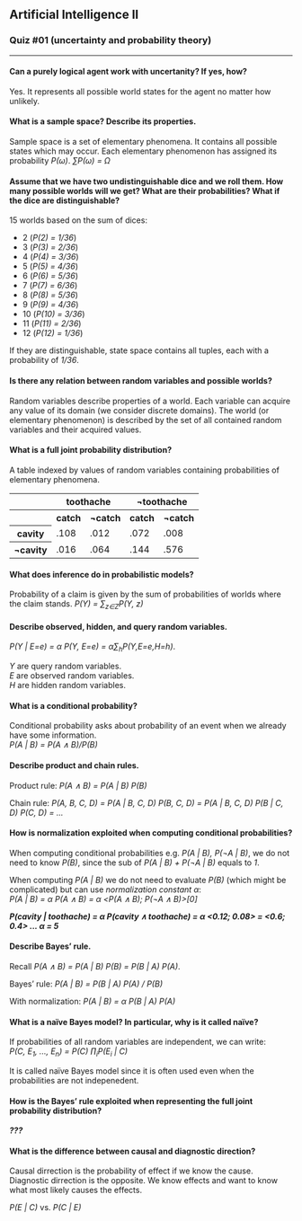 ## Artificial Intelligence II
### Quiz &num;01 (uncertainty and probability theory)
___
#### Can a purely logical agent work with uncertanity? If yes, how?
Yes. It represents all possible world states for the agent no matter how unlikely.

#### What is a sample space? Describe its properties.
Sample space is a set of elementary phenomena. It contains all possible states which may occur. Each elementary phenomenon has assigned its probability *P(&#969;)*. *&sum;P(&#969;) = &#937;*

#### Assume that we have two undistinguishable dice and we roll them. How many possible worlds will we get? What are their probabilities? What if the dice are distinguishable?
15 worlds based on the sum of dices:
- 2 (*P(2) = 1/36*)
- 3 (*P(3) = 2/36*)
- 4 (*P(4) = 3/36*)
- 5 (*P(5) = 4/36*)
- 6 (*P(6) = 5/36*)
- 7 (*P(7) = 6/36*)
- 8 (*P(8) = 5/36*)
- 9 (*P(9) = 4/36*)
- 10 (*P(10) = 3/36*)
- 11 (*P(11) = 2/36*)
- 12 (*P(12) = 1/36*)

If they are distinguishable, state space contains all tuples, each with a probability of *1/36*.

#### Is there any relation between random variables and possible worlds?
Random variables describe properties of a world. Each variable can acquire any value of its domain (we consider discrete domains). The world (or elementary phenomenon) is described by the set of all contained random variables and their acquired values.

#### What is a full joint probability distribution?
A table indexed by values of random variables containing probabilities of elementary phenomena.

<table>
  <tr> <th/>                  <th colspan=2>     toothache     </th> <th colspan=2>  &not;toothache   </th> </tr>
  <tr> <th/>                  <th> catch </th> <th> &not;catch </th> <th> catch </th> <th> &not;catch </th> </tr>
  <tr> <th> cavity      </th> <td> .108  </td> <td>    .012    </td> <td> .072  </td> <td>    .008    </td> </tr>
  <tr> <th> &not;cavity </th> <td> .016  </td> <td>    .064    </td> <td> .144  </td> <td>    .576    </td> </tr>
</table>

#### What does inference do in probabilistic models?
Probability of a claim is given by the sum of probabilities of worlds where the claim stands. *P(Y) = &sum;<sub>z&in;Z</sub>P(Y, z)*

#### Describe observed, hidden, and query random variables.
*P(Y | E=e) = &alpha; P(Y, E=e) = &alpha;&sum;<sub>h</sub>P(Y,E=e,H=h)*.

*Y* are query random variables.  
*E* are observed random variables.  
*H* are hidden random variables.  

#### What is a conditional probability?
Conditional probability asks about probability of an event when we already have some information.  
*P(A | B) = P(A &and; B)/P(B)*  

#### Describe product and chain rules.
Product rule: *P(A &and; B) = P(A | B) P(B)*

Chain rule: *P(A, B, C, D) = P(A | B, C, D) P(B, C, D) = P(A | B, C, D) P(B | C, D) P(C, D) = ...*

#### How is normalization exploited when computing conditional probabilities?
When computing conditional probabilities e.g. *P(A | B), P(&not;A | B)*, we do not need to know *P(B)*, since the sub of *P(A | B) + P(&not;A | B)* equals to *1*.

When computing *P(A | B)* we do not need to evaluate *P(B)* (which might be complicated) but can use *normalization constant &alpha;*:  
*P(A | B) = &alpha; P(A &and; B) = &alpha; <P(A &and; B); P(&not;A &and; B)>\[0]*  

***P(cavity | toothache) = &alpha; P(cavity &and; toothache) = &alpha; <0.12; 0.08> = <0.6; 0.4> ... &alpha; = 5***

#### Describe Bayes’ rule.
Recall *P(A &and; B) = P(A | B) P(B) = P(B | A) P(A)*.

Bayes’ rule: *P(A | B) = P(B | A) P(A) / P(B)*

With normalization: *P(A | B) = &alpha; P(B | A) P(A)*

#### What is a naïve Bayes model? In particular, why is it called naïve?
If probabilities of all random variables are independent, we can write:  
*P(C, E<sub>1</sub>, ..., E<sub>n</sub>) = P(C) &prod;<sub>i</sub>P(E<sub>i</sub> | C)*  

It is called naïve Bayes model since it is often used even when the probabilities are not indepenedent.

#### How is the Bayes’ rule exploited when representing the full joint probability distribution?
***???***

#### What is the difference between causal and diagnostic direction?
Causal dirrection is the probability of effect if we know the cause.  
Diagnostic dirrection is the opposite. We know effects and want to know what most likely causes the effects.  

*P(E | C)* vs. *P(C | E)*
